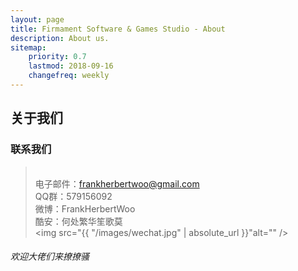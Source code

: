```yaml
---
layout: page
title: Firmament Software & Games Studio - About
description: About us.
sitemap:
    priority: 0.7
    lastmod: 2018-09-16
    changefreq: weekly
---
```

## 关于我们


### 联系我们

> <br>电子邮件：frankherbertwoo@gmail.com 
> <br>QQ群：579156092 
> <br>微博：FrankHerbertWoo
> <br>酷安：何处繁华笙歌莫
> <br><span class="image right"><img src="{{ "/images/wechat.jpg" | absolute_url }}"alt="" /></span>



###### 欢迎大佬们来撩撩骚
<!-- <span class="image right"><img src="{{ "/images/logo.png" | absolute_url }}" alt="" /></span> -->